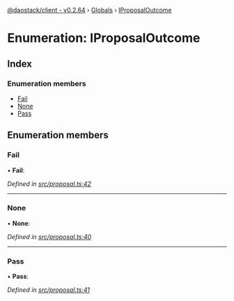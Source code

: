 [@daostack/client - v0.2.64](../README.md) › [Globals](../globals.md) › [IProposalOutcome](iproposaloutcome.md)

# Enumeration: IProposalOutcome

## Index

### Enumeration members

* [Fail](iproposaloutcome.md#fail)
* [None](iproposaloutcome.md#none)
* [Pass](iproposaloutcome.md#pass)

## Enumeration members

###  Fail

• **Fail**:

*Defined in [src/proposal.ts:42](https://github.com/dorgtech/client/blob/19b4373/src/proposal.ts#L42)*

___

###  None

• **None**:

*Defined in [src/proposal.ts:40](https://github.com/dorgtech/client/blob/19b4373/src/proposal.ts#L40)*

___

###  Pass

• **Pass**:

*Defined in [src/proposal.ts:41](https://github.com/dorgtech/client/blob/19b4373/src/proposal.ts#L41)*
